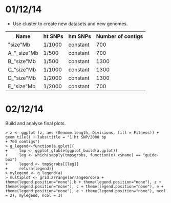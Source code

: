 01/12/14
=====

- Use cluster to create new datasets and new genomes. 



<table>

  <tr><th>Name</th><th>ht SNPs</th><th>hm SNPs</th><th>Number of contigs</th></tr>
  
  <tr> <td>"size"Mb</td> <td>1/1000</td> <td>constant</td> <td>700</td>  </tr>
  <tr> <td>A_"_size"Mb</td> <td>1/500 </td> <td>constant </td> <td>700 </td>  </tr>
  <tr> <td>B_"size"Mb</td> <td>1/500 </td> <td>constant </td> <td> 1300</td>  </tr>
  <tr> <td>C_"size"Mb</td> <td>1/1000 </td> <td> constant</td> <td> 1300</td>  </tr>
  <tr> <td>D_"size"Mb</td> <td>1/2000 </td> <td> constant</td> <td> 1300</td>  </tr>
  <tr> <td>E_"size"Mb</td> <td>1/2000 </td> <td>constant </td> <td> 700</td> </tr>
</table>

02/12/14
======

Build and analyse final plots. 

```
> z <- ggplot (z, aes (Genome.length, Divisions, fill = Fitness)) + geom_tile() + labs(title = "1 ht SNP/2000 bp
+ 700 contigs")
> g_legend<-function(a.gplot){
+     tmp <- ggplot_gtable(ggplot_build(a.gplot))
+     leg <- which(sapply(tmp$grobs, function(x) x$name) == "guide-box")
+     legend <- tmp$grobs[[leg]]
+     return(legend)}
> mylegend <- g_legend(a)
> multiplot <- grid.arrange(arrangeGrob(a + theme(legend.position="none"),b + theme(legend.position="none"), z + theme(legend.position="none"), c + theme(legend.position="none"), e + theme(legend.position="none"), e + theme(legend.position="none"), ncol = 2), mylegend, ncol = 3)
 
 ```
 